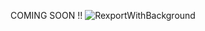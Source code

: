 COMING SOON !!
![RexportWithBackground](https://user-images.githubusercontent.com/61295658/103626555-6aee2480-4f4d-11eb-841f-fe4cf0348a45.png)
